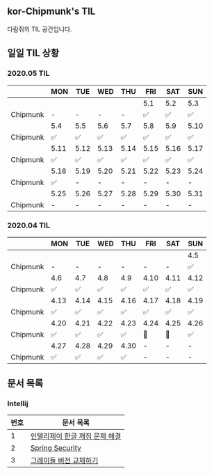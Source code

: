 ## kor-Chipmunk's TIL

다람쥐의 TIL 공간입니다.

## 일일 TIL 상황

### 2020.05 TIL
||MON|TUE|WED|THU|FRI|SAT|SUN|
|---|---|---|---|---|---|---|---|
||||||5.1|5.2|5.3|
|Chipmunk|-|-|-|-|✅|✅|✅|
||5.4|5.5|5.6|5.7|5.8|5.9|5.10|
|Chipmunk|✅|✅|✅|✅|✅|✅|✅|
||5.11|5.12|5.13|5.14|5.15|5.16|5.17|
|Chipmunk|✅|✅|✅|✅|✅|✅|✅|
||5.18|5.19|5.20|5.21|5.22|5.23|5.24|
|Chipmunk|✅|-|-|-|-|-|-|
||5.25|5.26|5.27|5.28|5.29|5.30|5.31|
|Chipmunk|-|-|-|-|-|-|-|

### 2020.04 TIL
||MON|TUE|WED|THU|FRI|SAT|SUN|
|---|---|---|---|---|---|---|---|
||||||||4.5|
|Chipmunk|-|-|-|-|-|-|✅|
||4.6|4.7|4.8|4.9|4.10|4.11|4.12|
|Chipmunk|✅|✅|✅|✅|✅|✅|✅|
||4.13|4.14|4.15|4.16|4.17|4.18|4.19|
|Chipmunk|✅|✅|✅|✅|✅|✅|✅|
||4.20|4.21|4.22|4.23|4.24|4.25|4.26|
|Chipmunk|✅|✅|✅|✅|📖|🍺|✅|
||4.27|4.28|4.29|4.30|-|-|-|
|Chipmunk|✅|✅|✅|✅|-|-|-|

## 문서 목록

### Intellij

|번호|문서 목록|
|---|---|
|1|[인텔리제이 한글 깨짐 문제 해결](./2020-04-05/Intellij-Korean-Encoding-Problem.md)|
|2|[Spring Security](./2020-04-06/spring-security.md)|
|3|[그레이들 버전 교체하기](./2020-04-19/gradle-version.md)|